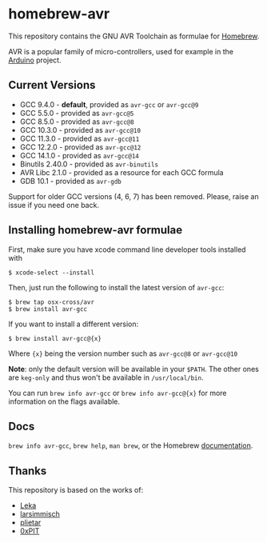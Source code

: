 # homebrew-avr

This repository contains the GNU AVR Toolchain as formulae for [Homebrew].

AVR is a popular family of micro-controllers, used for example in the [Arduino] project.

## Current Versions

- GCC 9.4.0 - **default**, provided as `avr-gcc` or `avr-gcc@9`
- GCC 5.5.0 - provided as `avr-gcc@5`
- GCC 8.5.0 - provided as `avr-gcc@8`
- GCC 10.3.0 - provided as `avr-gcc@10`
- GCC 11.3.0 - provided as `avr-gcc@11`
- GCC 12.2.0 - provided as `avr-gcc@12`
- GCC 14.1.0 - provided as `avr-gcc@14`
- Binutils 2.40.0 - provided as `avr-binutils`
- AVR Libc 2.1.0 - provided as a resource for each GCC formula
- GDB 10.1 - provided as `avr-gdb`

Support for older GCC versions (4, 6, 7) has been removed. Please, raise an issue if you need one back.

## Installing homebrew-avr formulae

First, make sure you have xcode command line developer tools installed with

```console
$ xcode-select --install
```

Then, just run the following to install the latest version of `avr-gcc`:

```console
$ brew tap osx-cross/avr
$ brew install avr-gcc
```

If you want to install a different version:

```console
$ brew install avr-gcc@{x}
```

Where `{x}` being the version number such as `avr-gcc@8` or `avr-gcc@10`

**Note**: only the default version will be available in your `$PATH`. The other ones are `keg-only` and thus won't be available in `/usr/local/bin`.

You can run `brew info avr-gcc` or `brew info avr-gcc@{x}` for more information on the flags available.

## Docs

`brew info avr-gcc`, `brew help`, `man brew`, or the Homebrew [documentation].

## Thanks

This repository is based on the works of:

-   [Leka]
-   [larsimmisch]
-   [plietar]
-   [0xPIT]

[Homebrew]: http://brew.sh
[Arduino]: http://arduino.cc
[documentation]: https://docs.brew.sh/
[Leka]: https://github.com/Leka/homebrew-avr
[larsimmisch]: https://github.com/larsimmisch/homebrew-avr
[plietar]: https://github.com/plietar/homebrew-avr/
[0xPIT]: https://github.com/0xPIT/homebrew-avr
